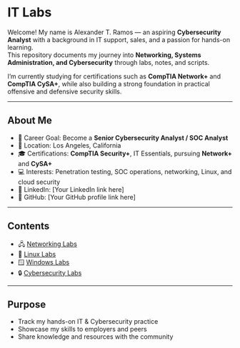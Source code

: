 # IT Labs

Welcome! My name is Alexander T. Ramos — an aspiring **Cybersecurity Analyst** with a background in IT support, sales, and a passion for hands-on learning.  
This repository documents my journey into **Networking, Systems Administration, and Cybersecurity** through labs, notes, and scripts.  

I’m currently studying for certifications such as **CompTIA Network+** and **CompTIA CySA+**, while also building a strong foundation in practical offensive and defensive security skills.

---

## About Me
- 🎯 Career Goal: Become a **Senior Cybersecurity Analyst / SOC Analyst**  
- 📍 Location: Los Angeles, California  
- 🎓 Certifications: **CompTIA Security+**, IT Essentials, pursuing **Network+** and **CySA+**  
- 💻 Interests: Penetration testing, SOC operations, networking, Linux, and cloud security  
- 🔗 LinkedIn: [Your LinkedIn link here]  
- 🔗 GitHub: [Your GitHub profile link here]  

---

## Contents
- 🖧 [Networking Labs](./networking/)  
- 🐧 [Linux Labs](./linux/)  
- 🪟 [Windows Labs](./windows/)  
- 🔒 [Cybersecurity Labs](./cybersecurity/)  

---

## Purpose
- Track my hands-on IT & Cybersecurity practice  
- Showcase my skills to employers and peers  
- Share knowledge and resources with the community  
